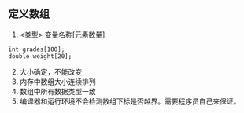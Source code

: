 
## 定义数组

1. <类型> 变量名称[元素数量]
```
int grades[100];
double weight[20];
```
2. 大小确定，不能改变
3. 内存中数组大小连续排列
4. 数组中所有数据类型一致
5. 编译器和运行环境不会检测数组下标是否越界。需要程序员自己来保证。